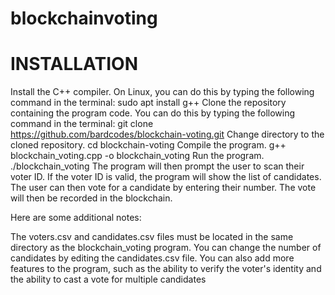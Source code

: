 # blockchainvoting
# INSTALLATION 
Install the C++ compiler. On Linux, you can do this by typing the following command in the terminal:
sudo apt install g++
Clone the repository containing the program code. You can do this by typing the following command in the terminal:
git clone https://github.com/bardcodes/blockchain-voting.git
Change directory to the cloned repository.
cd blockchain-voting
Compile the program.
g++ blockchain_voting.cpp -o blockchain_voting
Run the program.
./blockchain_voting
The program will then prompt the user to scan their voter ID. If the voter ID is valid, the program will show the list of candidates. The user can then vote for a candidate by entering their number. The vote will then be recorded in the blockchain.

Here are some additional notes:

The voters.csv and candidates.csv files must be located in the same directory as the blockchain_voting program.
You can change the number of candidates by editing the candidates.csv file.
You can also add more features to the program, such as the ability to verify the voter's identity and the ability to cast a vote for multiple candidates
